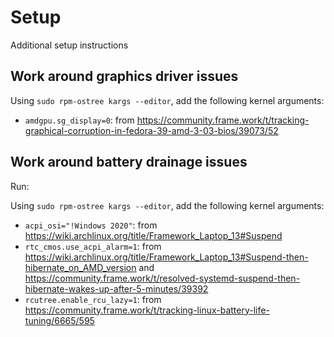 # Setup

Additional setup instructions

## Work around graphics driver issues

Using `sudo rpm-ostree kargs --editor`, add the following kernel arguments:

- `amdgpu.sg_display=0`: from https://community.frame.work/t/tracking-graphical-corruption-in-fedora-39-amd-3-03-bios/39073/52

## Work around battery drainage issues

Run:

Using `sudo rpm-ostree kargs --editor`, add the following kernel arguments:

- `acpi_osi="!Windows 2020"`: from https://wiki.archlinux.org/title/Framework_Laptop_13#Suspend
- `rtc_cmos.use_acpi_alarm=1`: from https://wiki.archlinux.org/title/Framework_Laptop_13#Suspend-then-hibernate_on_AMD_version and https://community.frame.work/t/resolved-systemd-suspend-then-hibernate-wakes-up-after-5-minutes/39392
- `rcutree.enable_rcu_lazy=1`: from https://community.frame.work/t/tracking-linux-battery-life-tuning/6665/595
